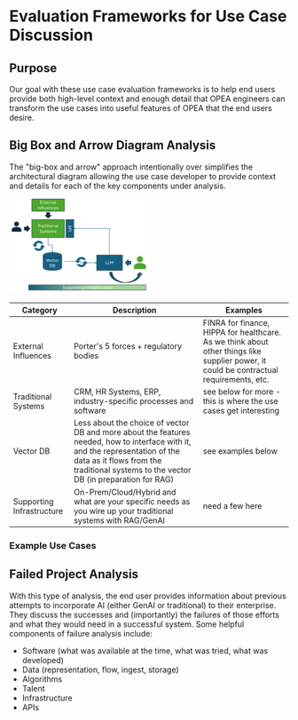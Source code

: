 # Evaluation Frameworks for Use Case Discussion
## Purpose
Our goal with these use case evaluation frameworks is to help end users provide both high-level context and enough detail that OPEA engineers can transform the use cases into useful features of OPEA that the end users desire. 

## Big Box and Arrow Diagram Analysis
The "big-box and arrow" approach intentionally over simplifies the architectural diagram allowing the use case developer to provide context and details for each of the key components under analysis. 

<img src="Box_n_arrow.png" alt="Box and arrow diagram showing external influences, traditional systems, a vector DB and an LLM" style="width: 50%;" />

| Category | Description | Examples |
|----------|----------|----------|
| External Influences | Porter's 5 forces + regulatory bodies | FINRA for finance, HIPPA for healthcare. As we think about other things like supplier power, it could be contractual requirements, etc. |
| Traditional Systems | CRM, HR Systems, ERP, industry-specific processes and software  | see below for more - this is where the use cases get interesting |
| Vector DB | Less about the choice of vector DB and more about the features needed, how to interface with it, and the representation of the data as it flows from the traditional systems to the vector DB (in preparation for RAG) | see examples below |
| Supporting Infrastructure | On-Prem/Cloud/Hybrid and what are your specific needs as you wire up your traditional systems with RAG/GenAI | need a few here |


### Example Use Cases


## Failed Project Analysis
With this type of analysis, the end user provides information about previous attempts to incorporate AI (either GenAI or traditional) to their enterprise. They discuss the successes and (importantly) the failures of those efforts and what they would need in a successful system. Some helpful components of failure analysis include: 
- Software (what was available at the time, what was tried, what was developed)
- Data (representation, flow, ingest, storage)
- Algorithms
- Talent
- Infrastructure
- APIs
